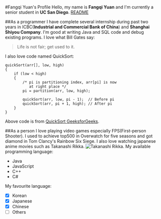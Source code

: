 #Fangqi Yuan's Profile
Hello, my name is **Fangqi Yuan** and I'm currently a senior student in **UC San Diego**.
[README](/CSE110_repo/README.md)

##As a programmer
I have complete several internship during past two years in ICBC(**Industrial and Commercial Bank of China**) and **Shanghai Shiyou Company**.
I'm good at writing Java and SQL code and debug existing programs.
I love what Bill Gates say:
> Life is not fair; get used to it.

I also love code named QuickSort:
```
quickSort(arr[], low, high)
{
    if (low < high)
    {
        /* pi is partitioning index, arr[pi] is now
           at right place */
        pi = partition(arr, low, high);

        quickSort(arr, low, pi - 1);  // Before pi
        quickSort(arr, pi + 1, high); // After pi
    }
}
```
Above code is from [QuickSort GeeksforGeeks](https://www.geeksforgeeks.org/quick-sort/).


##As a person
I love playing video games especially FPS(First-person Shooter). I used to achieve top500 in Overwatch for five seasons and got diamond in Tom Clancy's Rainbow Six Siege.
I also love watching japanese anime movies such as Takanashi Rikka.
![Takanashi Rikka](https://chunibyo.fandom.com/wiki/Rikka_Takanashi?file=Chu2movierikka.png).
My available programming language:
- Java
- JavaScript
- C++
- C#

My favourite language:
- [x] Korean
- [x] Japanese
- [x] Chinese
- [ ] Others
